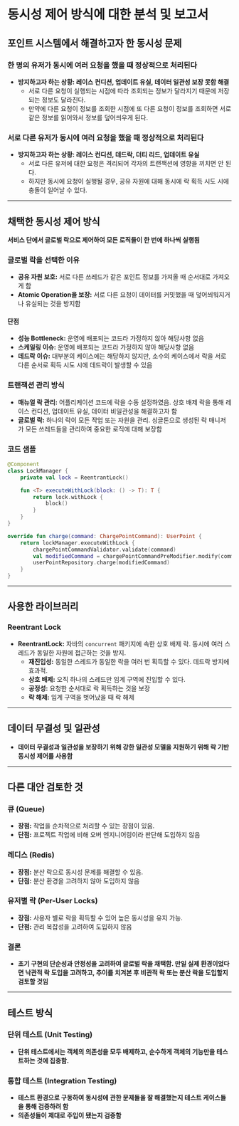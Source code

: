 # 동시성 제어 방식에 대한 분석 및 보고서

## 포인트 시스템에서 해결하고자 한 동시성 문제

### 한 명의 유저가 동시에 여러 요청을 했을 때 정상적으로 처리된다

- **방지하고자 하는 상황: 레이스 컨디션, 업데이트 유실, 데이터 일관성 보장 못함 해결**
  - 서로 다른 요청이 실행되는 시점에 따라 조회되는 정보가 달라지기 때문에 저장되는 정보도 달라진다.
  - 만약에 다른 요청이 정보를 조회한 시점에 또 다른 요청이 정보를 조회하면 서로 같은 정보를 읽어와서 정보를 덮어씌우게 된다.

### 서로 다른 유저가 동시에 여러 요청을 했을 때 정상적으로 처리된다

- **방지하고자 하는 상황: 레이스 컨디션, 데드락, 더티 리드, 업데이트 유실**
  - 서로 다른 유저에 대한 요청은 격리되어 각자의 트랜잭션에 영향을 끼치면 안 된다.
  - 하지만 동시에 요청이 실행될 경우, 공유 자원에 대해 동시에 락 획득 시도 시에 충돌이 일어날 수 있다.

---

## 채택한 동시성 제어 방식

**서비스 단에서 글로벌 락으로 제어하여 모든 로직들이 한 번에 하나씩 실행됨**

### 글로벌 락을 선택한 이유

- **공유 자원 보호:** 서로 다른 쓰레드가 같은 포인트 정보를 가져올 때 순서대로 가져오게 함
- **Atomic Operation을 보장:** 서로 다른 요청이 데이터를 커밋했을 때 덮어씌워지거나 유실되는 것을 방지함

#### 단점

- **성능 Bottleneck:** 운영에 배포되는 코드라 가정하지 않아 해당사항 없음
- **스케일링 이슈:** 운영에 배포되는 코드라 가정하지 않아 해당사항 없음
- **데드락 이슈:** 대부분의 케이스에는 해당하지 않지만, 소수의 케이스에서 락을 서로 다른 순서로 획득 시도 시에 데드락이 발생할 수 있음

### 트랜잭션 관리 방식

- **매뉴얼 락 관리:** 어플리케이션 코드에 락을 수동 설정하였음. 상호 배제 락을 통해 레이스 컨디션, 업데이트 유실, 데이터 비일관성을 해결하고자 함
- **글로벌 락:** 하나의 락이 모든 작업 또는 자원을 관리. 싱글톤으로 생성된 락 매니저가 모든 쓰레드들을 관리하여 중요한 로직에 대해 보장함

### 코드 샘플

```kotlin
@Component
class LockManager {
    private val lock = ReentrantLock()

    fun <T> executeWithLock(block: () -> T): T {
        return lock.withLock {
            block()
        }
    }
}

override fun charge(command: ChargePointCommand): UserPoint {
    return lockManager.executeWithLock {
        chargePointCommandValidator.validate(command)
        val modifiedCommand = chargePointCommandPreModifier.modify(command)
        userPointRepository.charge(modifiedCommand)
    }
}
```

---

## 사용한 라이브러리

### Reentrant Lock

- **ReentrantLock:** 자바의 `concurrent` 패키지에 속한 상호 배제 락. 동시에 여러 스레드가 동일한 자원에 접근하는 것을 방지.
  - **재진입성:** 동일한 스레드가 동일한 락을 여러 번 획득할 수 있다. 데드락 방지에 효과적.
  - **상호 배제:** 오직 하나의 스레드만 임계 구역에 진입할 수 있다.
  - **공정성:** 요청한 순서대로 락 획득하는 것을 보장
  - **락 해제:** 임계 구역을 벗어났을 때 락 해제

---

## 데이터 무결성 및 일관성

- **데이터 무결성과 일관성을 보장하기 위해 강한 일관성 모델을 지원하기 위해 락 기반 동시성 제어를 사용함**

---

## 다른 대안 검토한 것

### 큐 (Queue)

- **장점:** 작업을 순차적으로 처리할 수 있는 장점이 있음.
- **단점:** 프로젝트 작업에 비해 오버 엔지니어링이라 판단해 도입하지 않음

### 레디스 (Redis)

- **장점:** 분산 락으로 동시성 문제를 해결할 수 있음.
- **단점:** 분산 환경을 고려하지 않아 도입하지 않음

### 유저별 락 (Per-User Locks)

- **장점:** 사용자 별로 락을 획득할 수 있어 높은 동시성을 유지 가능.
- **단점:** 관리 복잡성을 고려하여 도입하지 않음

### 결론

- **초기 구현의 단순성과 안정성을 고려하여 글로벌 락을 채택함. 만일 실제 환경이었다면 낙관적 락 도입을 고려하고, 추이를 치겨본 후 비관적 락 또는 분산 락을 도입할지 검토할 것임**

---

## 테스트 방식

### 단위 테스트 (Unit Testing)

- **단위 테스트에서는 객체의 의존성을 모두 배제하고, 순수하게 객체의 기능만을 테스트하는 것에 집중함.**

### 통합 테스트 (Integration Testing)

- **테스트 환경으로 구동하여 동시성에 관한 문제들을 잘 해결했는지 테스트 케이스들을 통해 검증하려 함**
- **의존성들이 제대로 주입이 됐는지 검증함**
